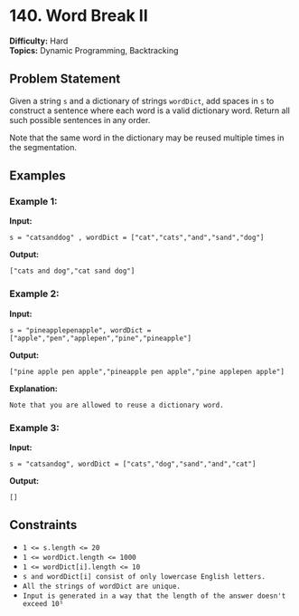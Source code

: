 # 140. Word Break II

**Difficulty:** Hard  
**Topics:** Dynamic Programming, Backtracking  

## Problem Statement

Given a string `s` and a dictionary of strings `wordDict`, add spaces in `s` to construct a sentence where each word is a valid dictionary word. Return all such possible sentences in any order.

Note that the same word in the dictionary may be reused multiple times in the segmentation.

## Examples

### Example 1:
**Input:**  
```text
s = "catsanddog" , wordDict = ["cat","cats","and","sand","dog"]
```

**Output:**  
```text
["cats and dog","cat sand dog"]
```

### Example 2:
**Input:**  
```text
s = "pineapplepenapple", wordDict = ["apple","pen","applepen","pine","pineapple"]
```

**Output:**  
```text
["pine apple pen apple","pineapple pen apple","pine applepen apple"]
```

**Explanation:** 
```text
Note that you are allowed to reuse a dictionary word.
```

### Example 3:
**Input:**  
```text
s = "catsandog", wordDict = ["cats","dog","sand","and","cat"]
```

**Output:**  
```text
[]
```

## Constraints

- `1 <= s.length <= 20`
- `1 <= wordDict.length <= 1000`
- `1 <= wordDict[i].length <= 10`
- `s and wordDict[i] consist of only lowercase English letters.`
- `All the strings of wordDict are unique.`
- `Input is generated in a way that the length of the answer doesn't exceed 10⁵`

